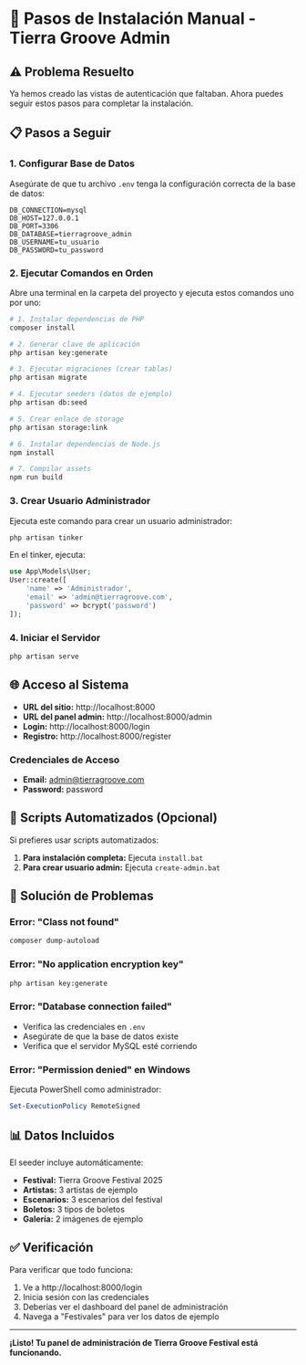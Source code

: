 # 🚀 Pasos de Instalación Manual - Tierra Groove Admin

## ⚠️ Problema Resuelto
Ya hemos creado las vistas de autenticación que faltaban. Ahora puedes seguir estos pasos para completar la instalación.

## 📋 Pasos a Seguir

### 1. Configurar Base de Datos
Asegúrate de que tu archivo `.env` tenga la configuración correcta de la base de datos:

```env
DB_CONNECTION=mysql
DB_HOST=127.0.0.1
DB_PORT=3306
DB_DATABASE=tierragroove_admin
DB_USERNAME=tu_usuario
DB_PASSWORD=tu_password
```

### 2. Ejecutar Comandos en Orden

Abre una terminal en la carpeta del proyecto y ejecuta estos comandos uno por uno:

```bash
# 1. Instalar dependencias de PHP
composer install

# 2. Generar clave de aplicación
php artisan key:generate

# 3. Ejecutar migraciones (crear tablas)
php artisan migrate

# 4. Ejecutar seeders (datos de ejemplo)
php artisan db:seed

# 5. Crear enlace de storage
php artisan storage:link

# 6. Instalar dependencias de Node.js
npm install

# 7. Compilar assets
npm run build
```

### 3. Crear Usuario Administrador

Ejecuta este comando para crear un usuario administrador:

```bash
php artisan tinker
```

En el tinker, ejecuta:

```php
use App\Models\User;
User::create([
    'name' => 'Administrador',
    'email' => 'admin@tierragroove.com',
    'password' => bcrypt('password')
]);
```

### 4. Iniciar el Servidor

```bash
php artisan serve
```

## 🌐 Acceso al Sistema

- **URL del sitio:** http://localhost:8000
- **URL del panel admin:** http://localhost:8000/admin
- **Login:** http://localhost:8000/login
- **Registro:** http://localhost:8000/register

### Credenciales de Acceso
- **Email:** admin@tierragroove.com
- **Password:** password

## 🔧 Scripts Automatizados (Opcional)

Si prefieres usar scripts automatizados:

1. **Para instalación completa:** Ejecuta `install.bat`
2. **Para crear usuario admin:** Ejecuta `create-admin.bat`

## 🚨 Solución de Problemas

### Error: "Class not found"
```bash
composer dump-autoload
```

### Error: "No application encryption key"
```bash
php artisan key:generate
```

### Error: "Database connection failed"
- Verifica las credenciales en `.env`
- Asegúrate de que la base de datos existe
- Verifica que el servidor MySQL esté corriendo

### Error: "Permission denied" en Windows
Ejecuta PowerShell como administrador:
```powershell
Set-ExecutionPolicy RemoteSigned
```

## 📊 Datos Incluidos

El seeder incluye automáticamente:

- **Festival:** Tierra Groove Festival 2025
- **Artistas:** 3 artistas de ejemplo
- **Escenarios:** 3 escenarios del festival
- **Boletos:** 3 tipos de boletos
- **Galería:** 2 imágenes de ejemplo

## ✅ Verificación

Para verificar que todo funciona:

1. Ve a http://localhost:8000/login
2. Inicia sesión con las credenciales
3. Deberías ver el dashboard del panel de administración
4. Navega a "Festivales" para ver los datos de ejemplo

---

**¡Listo! Tu panel de administración de Tierra Groove Festival está funcionando.** 